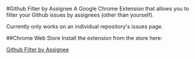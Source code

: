 #Github Filter by Assignee
A Google Chrome Extension that allows you to filter your Github issues by assignees (other than yourself).

Currently only works on an individual repository's issues page.

##Chrome Web Store
Install the extension from the store here:

[Github Filter by Assignee](https://chrome.google.com/webstore/detail/github-filter-by-assignee/dhgfemdcamfkgfmnncappbccgmdblbim)